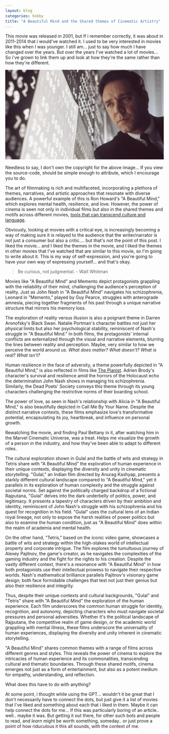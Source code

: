 ```yaml
---
layout: blog
categories: hobby
title: "A Beautiful Mind and the Shared themes of Cinematic Artistry" 
---
```


This movie was released in 2001, but If i remember correctly, it was about in 2011-2014 that i would've watched it. I used to be very interested in movies like this when I was younger. I still am... just to say how much I have changed over the years. But over the years I've watched a lot of movies... So i've grown to link them up and look at how they're the same rather than how they're different.

![Gannett-CDN](/assets/images/635680691501836055-2001-beautiful-mind-75OSCAR-21-ECOV-859922494.jpg)

Needless to say, I don't own the copyright for the above image... If you view the source-code, should be simple enough to attribute, which I encourage you to do. 

The art of filmmaking is rich and multifaceted, incorporating a plethora of themes, narratives, and artistic approaches that resonate with diverse audiences. A powerful example of this is Ron Howard's "A Beautiful Mind," which explores mental health, resilience, and love. However, the power of cinema is seen not only in individual films but also in the shared themes and motifs across different movies, [tools that can transcend culture and language](https://youtu.be/he3x5flTFPg?si=bhGUS2V7F_9nX7iF). 

Obviously, looking at movies with a critical eye, is increasingly becoming a way of making sure it is relayed to the audience that the writer/narrator is not just a consumer but also a critic.... but that's not the point of this post. I liked the movie... and I liked the themes in the movie, and I liked the themes in other movies that I've watched that are similar to this movie, so I'm going to write about it. This is my way of self-expression, and you're going to have your own way of expressing yourself... and that's okay. 

> Be curious, not judgmental. - Walt Whitman

Movies like "A Beautiful Mind" and Memento depict protagonists grappling with the reliability of their mind, challenging the audience's perception of reality. Just as John Nash in "A Beautiful Mind" navigates his schizophrenia, Leonard in "Memento," played by Guy Pearce, struggles with anterograde amnesia, piecing together fragments of his past through a unique narrative structure that mirrors his memory loss.

The exploration of reality versus illusion is also a poignant theme in Darren Aronofsky's Black Swan. Natalie Portman's character battles not just her physical limits but also her psychological stability, reminiscent of Nash's struggle in "A Beautiful Mind." In both films, the protagonists' internal conflicts are externalized through the visual and narrative elements, blurring the lines between reality and perception. Maybe, very similar to how we perceive the world around us. _What does matter? What doesn't? What is real? What isn't?_

Human resilience in the face of adversity, a theme powerfully depicted in "A Beautiful Mind," is also reflected in films like [The Pianist](/hobby/2023/04/22/the-pianist.html). Adrien Brody's character's survival and resilience amid the horrors of the Holocaust echo the determination John Nash shows in managing his schizophrenia. Similarly, the Dead Poets' Society conveys this theme through its young characters challenging the restrictive norms of their boarding school.

The power of love, as seen in Nash's relationship with Alicia in "A Beautiful Mind," is also beautifully depicted in Call Me By Your Name. Despite the distinct narrative contexts, these films emphasize love's transformative potential, encapsulating its joy, heartbreak, and influence on personal growth. 

Rewatching the movie, and finding Paul Bettany in it, after watching him in the Marvel Cinematic Universe, was a treat. Helps me visualize the growth of a person in the industry, and how they've been able to adapt to different roles.

The cultural exploration shown in Gulal and the battle of wits and strategy in Tetris share with "A Beautiful Mind" the exploration of human experience in their unique contexts, displaying the diversity and unity in cinematic storytelling. "Gulal," an Indian film directed by Anurag Kashyap, presents a starkly different cultural landscape compared to "A Beautiful Mind," yet it parallels in its exploration of human complexity and the struggle against societal norms. Set against the politically charged backdrop of a fictional Rajputana, "Gulal" delves into the dark underbelly of politics, power, and legitimacy. It presents a tapestry of characters driven by their ambition and identity, reminiscent of John Nash's struggle with his schizophrenia and his quest for recognition in his field. "Gulal" uses the cultural lens of an Indian royal lineage, not only to expose the harsh realities of power politics but also to examine the human condition, just as "A Beautiful Mind" does within the realm of academia and mental health.

On the other hand, "Tetris," based on the iconic video game, showcases a battle of wits and strategy within the high-stakes world of intellectual property and corporate intrigue. The film explores the tumultuous journey of Alexey Pajitnov, the game's creator, as he navigates the complexities of the gaming industry and the fight for the rights to his creation. Despite the vastly different context, there's a resonance with "A Beautiful Mind" in how both protagonists use their intellectual prowess to navigate their respective worlds. Nash's mathematical brilliance parallels Pajitnov's visionary game design; both face formidable challenges that test not just their genius but also their resilience and integrity. 

Thus, despite their unique contexts and cultural backgrounds, "Gulal" and "Tetris" share with "A Beautiful Mind" the exploration of the human experience. Each film underscores the common human struggle for identity, recognition, and autonomy, depicting characters who must navigate societal pressures and personal adversities. Whether it's the political landscape of Rajputana, the competitive realm of game design, or the academic world grappling with mental illness, these films underscore the universality of human experiences, displaying the diversity and unity inherent in cinematic storytelling.

"A Beautiful Mind" shares common themes with a range of films across different genres and styles. This reveals the power of cinema to explore the intricacies of human experience and its commonalities, transcending cultural and thematic boundaries. Through these shared motifs, cinema emerges not just as a form of entertainment, but also as a potent medium for empathy, understanding, and reflection.

What does this have to do with anything?

At some point, i thought while using the GPT... wouldn't it be great that I don't necessarily have to connect the dots, but just give it a list of movies that I've liked and something about each that i liked in them. Maybe it can help connect the dots for me... If this was particularly boring of an article.. well.. maybe it was. But getting it out there, for other such bots and people to read, and _learn_ might be worth something, someday.. or just prove a point of how riduculous it this all sounds, with the context of me.  